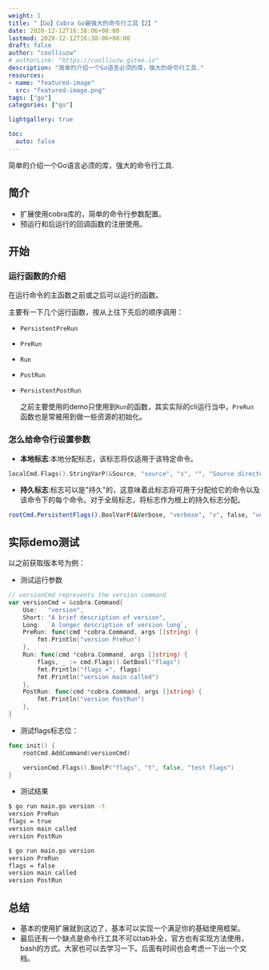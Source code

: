 ```yaml
---
weight: 1
title: "【Go】Cobra Go最强大的命令行工具【2】"
date: 2020-12-12T16:38:06+08:00
lastmod: 2020-12-12T16:38:06+08:00
draft: false
author: "coolliuzw"
# authorLink: "https://coolliuzw.gitee.io"
description: "简单的介绍一个Go语言必须的库，强大的命令行工具."
resources:
- name: "featured-image"
  src: "featured-image.png"
tags: ["go"]
categories: ["go"]

lightgallery: true

toc:
  auto: false
---
```


简单的介绍一个Go语言必须的库，强大的命令行工具.

<!--more-->

## 简介

- 扩展使用cobra库的，简单的命令行参数配置。
- 预运行和后运行的回调函数的注册使用。

## 开始

### 运行函数的介绍

在运行命令的主函数之前或之后可以运行的函数。

主要有一下几个运行函数，按从上往下先后的顺序调用：

- `PersistentPreRun`

- `PreRun`

- `Run`

- `PostRun`

- `PersistentPostRun`

  之前主要使用的demo只使用到`Run`的函数，其实实际的cli运行当中，`PreRun`函数也是常被用到做一些资源的初始化。

### 怎么给命令行设置参数

- **本地标志**:本地分配标志，该标志将仅适用于该特定命令。

```go
localCmd.Flags().StringVarP(&Source, "source", "s", "", "Source directory to read from")
```

- **持久标志**:标志可以是"持久"的，这意味着此标志将可用于分配给它的命令以及该命令下的每个命令。对于全局标志，将标志作为根上的持久标志分配。

```bash
rootCmd.PersistentFlags().BoolVarP(&Verbose, "verbose", "v", false, "verbose output")
```

## 实际demo测试

以之前获取版本号为例：

- 测试运行参数

```go
// versionCmd represents the version command
var versionCmd = &cobra.Command{
	Use:   "version",
	Short: "A brief description of version",
	Long:  `A longer description of version long`,
	PreRun: func(cmd *cobra.Command, args []string) {
		fmt.Println("version PreRun")
	},
	Run: func(cmd *cobra.Command, args []string) {
		flags, _ := cmd.Flags().GetBool("flags")
		fmt.Println("flags =", flags)
		fmt.Println("version main called")
	},
	PostRun: func(cmd *cobra.Command, args []string) {
		fmt.Println("version PostRun")
	},
}
```

- 测试flags标志位：

```go
func init() {
	rootCmd.AddCommand(versionCmd)

	versionCmd.Flags().BoolP("flags", "t", false, "test flags")
}
```

- 测试结果

```bash
$ go run main.go version -t
version PreRun
flags = true
version main called
version PostRun

$ go run main.go version   
version PreRun
flags = false
version main called
version PostRun
```

## 总结

- 基本的使用扩展就到这边了，基本可以实现一个满足你的基础使用框架。
- 最后还有一个缺点是命令行工具不可以tab补全，官方也有实现方法使用，bash的方式。大家也可以去学习一下。后面有时间也会考虑一下出一个文档。